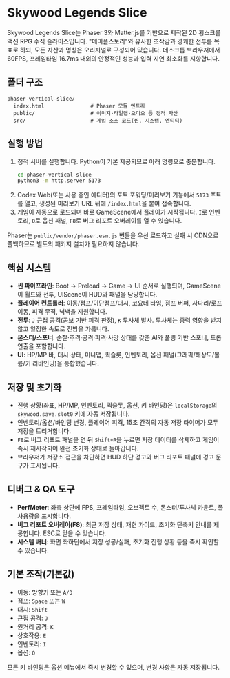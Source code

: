 # Skywood Legends Slice

Skywood Legends Slice는 Phaser 3와 Matter.js를 기반으로 제작된 2D 횡스크롤 액션 RPG 수직 슬라이스입니다. "메이플스토리"와 유사한 조작감과 경쾌한 전투를 목표로 하되, 모든 자산과 명칭은 오리지널로 구성되어 있습니다. 데스크톱 브라우저에서 60FPS, 프레임타임 16.7ms 내외의 안정적인 성능과 입력 지연 최소화를 지향합니다.

## 폴더 구조

```
phaser-vertical-slice/
  index.html               # Phaser 모듈 엔트리
  public/                  # 이미지·타일맵·오디오 등 정적 자산
  src/                     # 게임 소스 코드(씬, 시스템, 엔티티)
```

## 실행 방법

1. 정적 서버를 실행합니다. Python이 기본 제공되므로 아래 명령으로 충분합니다.
   ```bash
   cd phaser-vertical-slice
   python3 -m http.server 5173
   ```
2. Codex Web(또는 사용 중인 에디터)의 포트 포워딩/미리보기 기능에서 `5173` 포트를 열고, 생성된 미리보기 URL 뒤에 `/index.html`을 붙여 접속합니다.
3. 게임이 자동으로 로드되며 바로 GameScene에서 플레이가 시작됩니다. `I`로 인벤토리, `O`로 옵션 패널, `F8`로 버그 리포트 오버레이를 열 수 있습니다.

Phaser는 `public/vendor/phaser.esm.js` 번들을 우선 로드하고 실패 시 CDN으로 폴백하므로 별도의 패키지 설치가 필요하지 않습니다.

## 핵심 시스템

- **씬 파이프라인**: Boot → Preload → Game → UI 순서로 실행되며, GameScene이 월드와 전투, UIScene이 HUD와 패널을 담당합니다.
- **플레이어 컨트롤러**: 이동/점프/이단점프/대시, 코요테 타임, 점프 버퍼, 사다리/로프 이동, 피격 무적, 넉백을 지원합니다.
- **전투**: `J` 근접 공격(콤보 기반 피격 판정), `K` 투사체 발사. 투사체는 중력 영향을 받지 않고 일정한 속도로 전방을 가릅니다.
- **몬스터/스포너**: 순찰·추격·공격·피격·사망 상태를 갖춘 AI와 풀링 기반 스포너, 드롭 연출을 포함합니다.
- **UI**: HP/MP 바, 대시 상태, 미니맵, 퀵슬롯, 인벤토리, 옵션 패널(그래픽/해상도/볼륨/키 리바인딩)을 통합했습니다.

## 저장 및 초기화

- 진행 상황(좌표, HP/MP, 인벤토리, 퀵슬롯, 옵션, 키 바인딩)은 `localStorage`의 `skywood.save.slot0` 키에 자동 저장됩니다.
- 인벤토리/옵션/바인딩 변경, 플레이어 피격, 15초 간격의 자동 저장 타이머가 모두 저장을 트리거합니다.
- `F8`로 버그 리포트 패널을 연 뒤 `Shift+R`을 누르면 저장 데이터를 삭제하고 게임이 즉시 재시작되어 완전 초기화 상태로 돌아갑니다.
- 브라우저가 저장소 접근을 차단하면 HUD 하단 경고와 버그 리포트 패널에 경고 문구가 표시됩니다.

## 디버그 & QA 도구

- **PerfMeter**: 좌측 상단에 FPS, 프레임타임, 오브젝트 수, 몬스터/투사체 카운트, 풀 사용량을 표시합니다.
- **버그 리포트 오버레이(F8)**: 최근 저장 상태, 재현 가이드, 초기화 단축키 안내를 제공합니다. ESC로 닫을 수 있습니다.
- **시스템 배너**: 화면 좌하단에서 저장 성공/실패, 초기화 진행 상황 등을 즉시 확인할 수 있습니다.

## 기본 조작(기본값)

- 이동: 방향키 또는 `A/D`
- 점프: `Space` 또는 `W`
- 대시: `Shift`
- 근접 공격: `J`
- 원거리 공격: `K`
- 상호작용: `E`
- 인벤토리: `I`
- 옵션: `O`

모든 키 바인딩은 옵션 메뉴에서 즉시 변경할 수 있으며, 변경 사항은 자동 저장됩니다.
